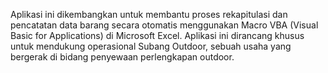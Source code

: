 Aplikasi ini dikembangkan untuk membantu proses rekapitulasi dan pencatatan data barang secara otomatis menggunakan Macro VBA (Visual Basic for Applications) di Microsoft Excel. Aplikasi ini dirancang khusus untuk mendukung operasional Subang Outdoor, sebuah usaha yang bergerak di bidang penyewaan perlengkapan outdoor.
